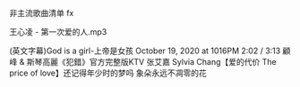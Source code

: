 非主流歌曲清单 fx


王心凌 - 第一次爱的人.mp3

(英文字幕)God is a girl-上帝是女孩 October 19, 2020 at 1016PM
2:02 / 3:13
顧峰 & 斯琴高麗《犯錯》官方完整版KTV
张艾嘉 Sylvia Chang【爱的代价 The price of love】还记得年少时的梦吗 象朵永远不凋零的花

